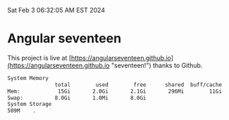 Sat Feb  3 06:32:05 AM EST 2024

# Angular seventeen


This project is live at [https://angularseventeen.github.io](https://angularseventeen.github.io "seventeen!") thanks to Github.

```bash
System Memory
               total        used        free      shared  buff/cache   available
Mem:            15Gi       2.0Gi       2.1Gi       296Mi        11Gi        13Gi
Swap:          8.0Gi       1.0Mi       8.0Gi
System Storage
509M	.
